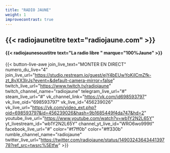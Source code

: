```yaml
---
title: "RADIO JAUNE"
weight: 1
improvecontrast: true
---
```


## {{< radiojaunetitre text="radiojaune.com" >}}

#### {{< radiojaunesoustitre text="La radio libre " marque="100%Jaune" >}}


<!--

#### {{< radiojaunesoustitre text="La Radio Libre" marque="100%Jaune" >}}

`Aucun direct n'est pour l'instant en  cours`. En direct tous les Dimanches à 21h00.
-->

<!--

{{< join-live-button join_live_text="MONTER EN DIRECT" join_live_url="https://restream.io/lien/pour/parler/en/direct/sur/restream.io" >}}

join_live_url = "https://studio.restream.io/guest/blFvUjVHYYNX5y4Ezk9Yiy51GbXLp08?default-camera-mirror=true"
twitch_channel_link = "https://www.twitch.tv/radiojaune"
vk_channel_link = "https://vk.com/id698593797"

-->

{{< button-live-awe join_live_text="MONTER EN DIRECT" numero_du_live="4" join_live_url="https://studio.restream.io/guest/ejY4bEUwYoKilCmZfk-zt_8vXX3IrJs?event=&default-camera-mirror=false" twitch_live_url="https://www.twitch.tv/radiojaune" twitch_channel_name="radiojaune" telegram_live_url="#" steam_live_url="#" vk_channel_link="https://vk.com/id698593797" vk_live_oid="698593797" vk_live_id="456239026" vk_live_url="https://vk.com/video_ext.php?oid=698593797&id=456239026&hash=9b1685449f4da747&hd=2" youtube_live_url="https://www.youtube.com/watch?v=wb1Y2N2L65Y" yt_livestream_id="wb1Y2N2L65Y" channel_yt_live_id="WRO6wo999tI" facebook_live_url="#" color="#f7ff0b" color="#ff330b" rumble_channel_name="radiojaune" twitter_live_url="https://twitter.com/radiojaune/status/1490324364344139778?ref_src=twsrc%5Etfw" >}}



<!--
https://twitter.com/i/broadcasts/1lPKqmzYLvEKb?ref_src=twsrc%5Etfw%7Ctwcamp%5Etweetembed%7Ctwterm%5E1485538273040629766%7Ctwgr%5Ehb_0_8%7Ctwcon%5Es1_&ref_url=https%3A%2F%2Fpublish.twitter.com%2F%3Fquery%3Dhttps3A2F2Ftwitter.com2Fradiojaune2Fstatus2F1485538273040629766widget%3DTweet
-->

<!-- {{< youtubelive id="D1CpWYU3DvA" >}} -->

